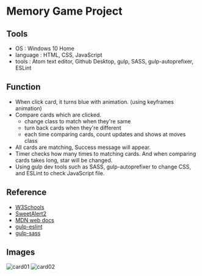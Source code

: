# Memory Game Project

## Tools
- OS : Windows 10 Home
- language : HTML, CSS, JavaScript
- tools : Atom text editor, Github Desktop, gulp, SASS, gulp-autoprefixer, ESLint

## Function
- When click card, it turns blue with animation. (using keyframes animation)
- Compare cards which are clicked.
  + change class to match when they're same
  + turn back cards when they're different
  + each time comparing cards, count updates and shows at moves class
- All cards are matching, Success message will appear.
- Timer checks how many times to matching cards. And when comparing cards takes long, star will be changed.
- Using gulp dev tools such as SASS, gulp-autoprefixer to change CSS, and ESLint to check JavaScript file.

## Reference
- [W3Schools](https://www.w3schools.com/)
- [SweetAlert2](https://sweetalert2.github.io/)
- [MDN web docs](https://developer.mozilla.org/ko/)
- [gulp-eslint](https://www.npmjs.com/package/gulp-eslint)
- [gulp-sass](https://www.npmjs.com/package/gulp-sass)

## Images
![card01](https://github.com/chinsanchung/frontend-memory-game/blob/master/images/card01.jpg)
![card02](https://github.com/chinsanchung/frontend-memory-game/blob/master/images/card02.jpg)
